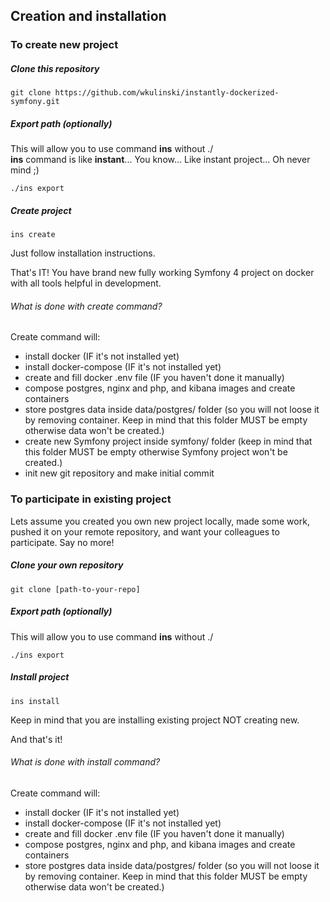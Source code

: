## Creation and installation
### To create new project
##### Clone this repository

```
git clone https://github.com/wkulinski/instantly-dockerized-symfony.git
```

##### Export path (optionally)
This will allow you to use command **ins** without ./  
**ins** command is like **instant**... You know... Like instant project... Oh never mind ;)
```
./ins export
```

##### Create project
```
ins create
```
Just follow installation instructions.

That's IT! You have brand new fully working Symfony 4 project on 
docker with all tools helpful in development.

###### What is done with create command?
Create command will:
- install docker (IF it's not installed yet)
- install docker-compose (IF it's not installed yet)
- create and fill docker .env file (IF you haven't done it manually)
- compose postgres, nginx and php, and kibana images and create containers
- store postgres data inside data/postgres/ folder (so you will not loose it by removing container. Keep in mind that this folder MUST be empty otherwise data won't be created.)
- create new Symfony project inside symfony/ folder (keep in mind that this folder MUST be empty otherwise Symfony project won't be created.)
- init new git repository and make initial commit

### To participate in existing project
Lets assume you created you own new project locally, made some work, 
pushed it on your remote repository, and want your colleagues 
to participate. Say no more!

##### Clone your own repository

```
git clone [path-to-your-repo]
```

##### Export path (optionally)
This will allow you to use command **ins** without ./
```
./ins export
```

##### Install project
```
ins install
```

Keep in mind that you are installing existing project NOT creating new.

And that's it!

###### What is done with install command?
Create command will:
- install docker (IF it's not installed yet)
- install docker-compose (IF it's not installed yet)
- create and fill docker .env file (IF you haven't done it manually)
- compose postgres, nginx and php, and kibana images and create containers
- store postgres data inside data/postgres/ folder (so you will not loose it by removing container. Keep in mind that this folder MUST be empty otherwise data won't be created.)

